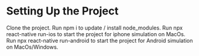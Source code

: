 # Setting Up the Project
Clone the project.
Run npm i to update / install node_modules.
Run npx react-native run-ios to start the project for iphone simulation on MacOs.
Run npx react-native run-android to start the project for Android simulation on MacOs/Windows.
